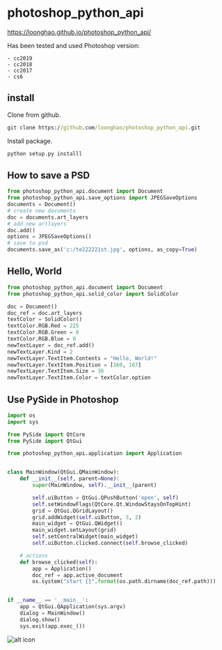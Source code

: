 photoshop_python_api
====================

https://loonghao.github.io/photoshop_python_api/

Has been tested and used Photoshop version:

    - cc2019
    - cc2018
    - cc2017
    - cs6

install
-------
Clone from github.
```cmd
git clone https://github.com/loonghao/photoshop_python_api.git
```
Install package.
```cmd
python setup.py installl
```
How to save a PSD
-----------------
```python
from photoshop_python_api.document import Document
from photoshop_python_api.save_options import JPEGSaveOptions
documents = Document()
# create new documents
doc = documents.art_layers
# add new artlayers
doc.add()
options = JPEGSaveOptions()
# save to psd
documents.save_as('c:/te222221st.jpg', options, as_copy=True)

```
Hello, World
------------
```python
from photoshop_python_api.document import Document
from photoshop_python_api.solid_color import SolidColor

doc = Document()
doc_ref = doc.art_layers
textColor = SolidColor()
textColor.RGB.Red = 225
textColor.RGB.Green = 0
textColor.RGB.Blue = 0
newTextLayer = doc_ref.add()
newTextLayer.Kind = 2
newTextLayer.TextItem.Contents = "Hello, World!"
newTextLayer.TextItem.Position = [160, 167]
newTextLayer.TextItem.Size = 36
newTextLayer.TextItem.Color = textColor.option

```
Use PySide in Photoshop
-----------------------
```python
import os
import sys

from PySide import QtCore
from PySide import QtGui

from photoshop_python_api.application import Application


class MainWindow(QtGui.QMainWindow):
    def __init__(self, parent=None):
        super(MainWindow, self).__init__(parent)

        self.uiButton = QtGui.QPushButton('open', self)
        self.setWindowFlags(QtCore.Qt.WindowStaysOnTopHint)
        grid = QtGui.QGridLayout()
        grid.addWidget(self.uiButton, 3, 2)
        main_widget = QtGui.QWidget()
        main_widget.setLayout(grid)
        self.setCentralWidget(main_widget)
        self.uiButton.clicked.connect(self.browse_clicked)

    # actions
    def browse_clicked(self):
        app = Application()
        doc_ref = app.active_document
        os.system("start {}".format(os.path.dirname(doc_ref.path)))


if __name__ == '__main__':
    app = QtGui.QApplication(sys.argv)
    dialog = MainWindow()
    dialog.show()
    sys.exit(app.exec_())
```

![alt icon](https://github.com/loonghao/photoshop_python_api/blob/master/images/pyside_open_folder.gif)
